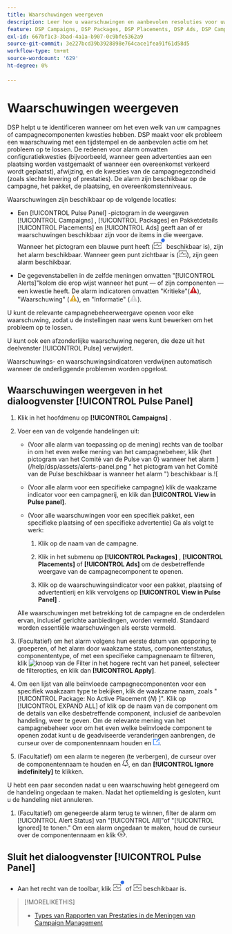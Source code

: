 ```yaml
---
title: Waarschuwingen weergeven
description: Leer hoe u waarschuwingen en aanbevolen resoluties voor uw campagnes en campagnecomponenten kunt weergeven.
feature: DSP Campaigns, DSP Packages, DSP Placements, DSP Ads, DSP Campaign Data Views
exl-id: 667bf1c3-3bad-4a1a-b907-0c9bfe5362a9
source-git-commit: 3e227bcd39b3928898e764cace1fea91f61d58d5
workflow-type: tm+mt
source-wordcount: '629'
ht-degree: 0%

---
```


# Waarschuwingen weergeven

DSP helpt u te identificeren wanneer om het even welk van uw campagnes of campagnecomponenten kwesties hebben. DSP maakt voor elk probleem een waarschuwing met een tijdstempel en de aanbevolen actie om het probleem op te lossen. De redenen voor alarm omvatten configuratiekwesties (bijvoorbeeld, wanneer geen advertenties aan een plaatsing worden vastgemaakt of wanneer een overeenkomst verkeerd wordt geplaatst), afwijzing, en de kwesties van de campagnegezondheid (zoals slechte levering of prestaties). De alarm zijn beschikbaar op de campagne, het pakket, de plaatsing, en overeenkomstenniveaus.

Waarschuwingen zijn beschikbaar op de volgende locaties:

* Een [!UICONTROL Pulse Panel] -pictogram in de weergaven [!UICONTROL Campaigns] , [!UICONTROL Packages] en Pakketdetails [!UICONTROL Placements] en [!UICONTROL Ads] geeft aan of er waarschuwingen beschikbaar zijn voor de items in die weergave. Wanneer het pictogram een blauwe punt heeft (![ pictogram van het Comité van de Puls wanneer het alarm ](/help/dsp/assets/alerts-panel.png " pictogram van het Comité van de Puls beschikbaar is wanneer het alarm ") beschikbaar is), zijn het alarm beschikbaar. Wanneer geen punt zichtbaar is (![Pictogram van deelvenster Start wanneer er geen waarschuwingen beschikbaar zijn](/help/dsp/assets/alerts-panel-empty.png "Pictogram van deelvenster Start wanneer er geen waarschuwingen beschikbaar zijn")), zijn geen alarm beschikbaar.

* De gegevenstabellen in de zelfde meningen omvatten &quot;[!UICONTROL Alerts]&quot;kolom die erop wijst wanneer het punt — of zijn componenten — een kwestie heeft. De alarm indicatoren omvatten &quot;Kritieke&quot;(![ Kritieke ](/help/dsp/assets/indicator-critical.png " Kritieke ")), &quot;Waarschuwing&quot; (![Waarschuwing](/help/dsp/assets/indicator-warning.png "Waarschuwing")), en &quot;Informatie&quot; (![ Informatie ](/help/dsp/assets/indicator-information.png " Informatie ")).

U kunt de relevante campagnebeheerweergave openen voor elke waarschuwing, zodat u de instellingen naar wens kunt bewerken om het probleem op te lossen.

U kunt ook een afzonderlijke waarschuwing negeren, die deze uit het deelvenster [!UICONTROL Pulse] verwijdert.

Waarschuwings- en waarschuwingsindicatoren verdwijnen automatisch wanneer de onderliggende problemen worden opgelost.

## Waarschuwingen weergeven in het dialoogvenster [!UICONTROL Pulse Panel]

1. Klik in het hoofdmenu op **[!UICONTROL Campaigns]** .

1. Voer een van de volgende handelingen uit:

   * (Voor alle alarm van toepassing op de mening) rechts van de toolbar in om het even welke mening van het campagnebeheer, klik {het pictogram van het Comité van de Pulse van 0} wanneer het alarm ](/help/dsp/assets/alerts-panel.png " het pictogram van het Comité van de Pulse beschikbaar is wanneer het alarm ") beschikbaar is.![

   * (Voor alle alarm voor een specifieke campagne) klik de waakzame indicator voor een campagnerij, en klik dan **[!UICONTROL View in Pulse panel]**.

   * (Voor alle waarschuwingen voor een specifiek pakket, een specifieke plaatsing of een specifieke advertentie) Ga als volgt te werk:

      1. Klik op de naam van de campagne.

      1. Klik in het submenu op **[!UICONTROL Packages]** , **[!UICONTROL Placements]** of **[!UICONTROL Ads]** om de desbetreffende weergave van de campagnecomponent te openen.

      1. Klik op de waarschuwingsindicator voor een pakket, plaatsing of advertentierij en klik vervolgens op **[!UICONTROL View in Pulse Panel]** .

   Alle waarschuwingen met betrekking tot de campagne en de onderdelen ervan, inclusief gerichte aanbiedingen, worden vermeld. Standaard worden essentiële waarschuwingen als eerste vermeld.

1. (Facultatief) om het alarm volgens hun eerste datum van opsporing te groeperen, of het alarm door waakzame status, componentenstatus, componententype, of met een specifieke campagnenaam te filtreren, klik ![ knoop van de Filter ](/help/dsp/assets/filter.png) in het hogere recht van het paneel, selecteer de filteropties, en klik dan **[!UICONTROL Apply]**.

1. Om een lijst van alle beïnvloede campagnecomponenten voor een specifiek waakzaam type te bekijken, klik de waakzame naam, zoals &quot;[!UICONTROL Package: No Active Placement (*N*) ]&quot;. Klik op [!UICONTROL EXPAND ALL] of klik op de naam van de component om de details van elke desbetreffende component, inclusief de aanbevolen handeling, weer te geven. Om de relevante mening van het campagnebeheer voor om het even welke beïnvloede component te openen zodat kunt u de geadviseerde veranderingen aanbrengen, de curseur over de componentennaam houden en ![ klikken gaat ](/help/dsp/assets/go-to-view.png " aan mening ").

1. (Facultatief) om een alarm te negeren (te verbergen), de curseur over de componentennaam te houden en ![ te klikken negeren ](/help/dsp/assets/alert-ignore.png " "), en dan **[!UICONTROL Ignore indefinitely]** te klikken. <!-- **[!UICONTROL Ignore alert for three days]**, **[!UICONTROL Ignore alert until next check]**, or **[!UICONTROL Ignore indefinitely] -->

U hebt een paar seconden nadat u een waarschuwing hebt genegeerd om de handeling ongedaan te maken. Nadat het optiemelding is gesloten, kunt u de handeling niet annuleren.

1. (Facultatief) om genegeerde alarm terug te winnen, filter de alarm om [!UICONTROL Alert Status] van &quot;[!UICONTROL All]&quot;of &quot;[!UICONTROL Ignored] te tonen.&quot; Om een alarm ongedaan te maken, houd de curseur over de componentennaam en klik ![ niet-negeert ](/help/dsp/assets/alert-un-ignore.png " ").

## Sluit het dialoogvenster [!UICONTROL Pulse Panel]

* Aan het recht van de toolbar, klik ![ pictogram van het Comité van de Puls wanneer het alarm ](/help/dsp/assets/alerts-panel.png " pictogram van het Comité van de Puls beschikbaar is wanneer het alarm ") of ![Pictogram van deelvenster Start wanneer er geen waarschuwingen beschikbaar zijn](/help/dsp/assets/alerts-panel-empty.png "Pictogram van deelvenster Start wanneer er geen waarschuwingen beschikbaar zijn") beschikbaar is.

>[!MORELIKETHIS]
>
>* [ Types van Rapporten van Prestaties in de Meningen van Campaign Management ](campaign-reports-about.md)
